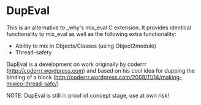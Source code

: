 DupEval
========

This is an alternative to _why's mix_eval C extension. It provides identical functionality to mix_eval as well as the following extra functionality:
* Ability to mix in Objects/Classes (using Object2module)
* Thread-safety

DupEval is a development on work originally by coderrr (http://coderrr.wordpress.com) and based on his cool idea for dupping the binding of a block 
(http://coderrr.wordpress.com/2008/11/14/making-mixico-thread-safe/)

NOTE:
DupEval is still in proof of concept stage, use at own risk! 
